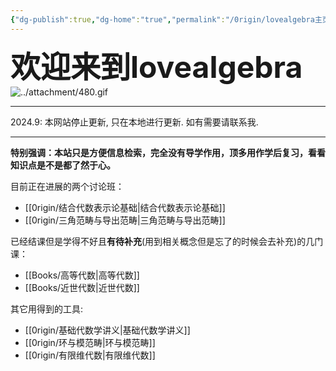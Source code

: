 ```yaml
---
{"dg-publish":true,"dg-home":"true","permalink":"/0rigin/lovealgebra主页/","tags":["gardenEntry"],"dgPassFrontmatter":true,"created":"2024-07-01T12:19:00.659+08:00","updated":"2024-10-04T16:39:12.619+08:00"}
---
```


<font size="7"> **欢迎来到lovealgebra**</font> ![../attachment/480.gif](/img/user/attachment/480.gif)

---
2024.9: 本网站停止更新, 只在本地进行更新. 如有需要请联系我.

---

**特别强调：本站只是方便信息检索，完全没有导学作用，顶多用作学后复习，看看知识点是不是都了然于心。**

目前正在进展的两个讨论班：
+ [[0rigin/结合代数表示论基础\|结合代数表示论基础]]
+ [[0rigin/三角范畴与导出范畴\|三角范畴与导出范畴]]

已经结课但是学得不好且**有待补充**(用到相关概念但是忘了的时候会去补充)的几门课：
+ [[Books/高等代数\|高等代数]]
+ [[Books/近世代数\|近世代数]]

其它用得到的工具:
+ [[0rigin/基础代数学讲义\|基础代数学讲义]]
+ [[0rigin/环与模范畴\|环与模范畴]]
+ [[0rigin/有限维代数\|有限维代数]]
